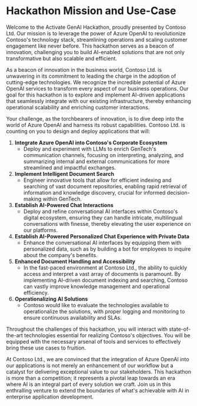 # Hackathon Mission and Use-Case
Welcome to the Activate GenAI Hackathon, proudly presented by Contoso Ltd. Our mission is to leverage the power of Azure OpenAI to revolutionize Contoso's technology stack, streamlining operations and scaling customer engagement like never before. This hackathon serves as a beacon of innovation, challenging you to build AI-enabled solutions that are not only transformative but also scalable and efficient.

As a beacon of innovation in the business world, Contoso Ltd. is unwavering in its commitment to leading the charge in the adoption of cutting-edge technologies. We recognize the incredible potential of Azure OpenAI services to transform every aspect of our business operations. Our goal for this hackathon is to explore and implement AI-driven applications that seamlessly integrate with our existing infrastructure, thereby enhancing operational scalability and enriching customer interactions.

Your challenge, as the torchbearers of innovation, is to dive deep into the world of Azure OpenAI and harness its robust capabilities. Contoso Ltd. is counting on you to design and deploy applications that will:

1. **Integrate Azure OpenAI into Contoso's Corporate Ecosystem**
    - Deploy and experiment with LLMs to enrich GenTech's communication channels, focusing on interpreting, analyzing, and summarizing internal and external communications for more streamlined and impactful exchanges.
2. **Implement Intelligent Document Search**
    - Engineer innovative tools that allow for efficient indexing and searching of vast document repositories, enabling rapid retrieval of information and knowledge discovery, crucial for informed decision-making within GenTech.
3. **Establish AI-Powered Chat Interactions**
    -  Deploy and refine conversational AI interfaces within Contoso's digital ecosystem, ensuring they can handle intricate, multilingual conversations with finesse, thereby elevating the user experience on our platforms.
4. **Establish AI-Powered Personalized Chat Experience with Private Data**
    - Enhance the conversational AI interfaces by equipping them with personalized data, such as by building a bot for employees to inquire about the company's benefits.
6. **Enhanced Document Handling and Accessibility**
    - In the fast-paced environment at Contoso Ltd., the ability to quickly access and interpret a vast array of documents is paramount. By implementing AI-driven document indexing and searching, Contoso can vastly improve knowledge management and operational efficiency.
7. **Operationalizing AI Solutions**
    - Contoso would like to evaluate the technologies available to operationalize the solutions, with proper logging and monitoring to ensure continuous availability and SLAs. 

Throughout the challenges of this hackathon, you will interact with state-of-the-art technologies essential for realizing Contoso's objectives. You will be equipped with the necessary arsenal of tools and services to effectively bring these use cases to fruition.

At Contoso Ltd., we are convinced that the integration of Azure OpenAI into our applications is not merely an enhancement of our workflow but a catalyst for delivering exceptional value to our stakeholders. This hackathon is more than a competition; it represents a pivotal leap towards an era where AI is an integral part of every solution we craft. Join us in this enthralling venture to extend the boundaries of what's achievable with AI in enterprise application development.

